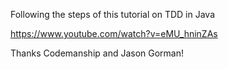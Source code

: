 
Following the steps of this tutorial on TDD in Java

https://www.youtube.com/watch?v=eMU_hninZAs

Thanks
Codemanship and Jason Gorman!